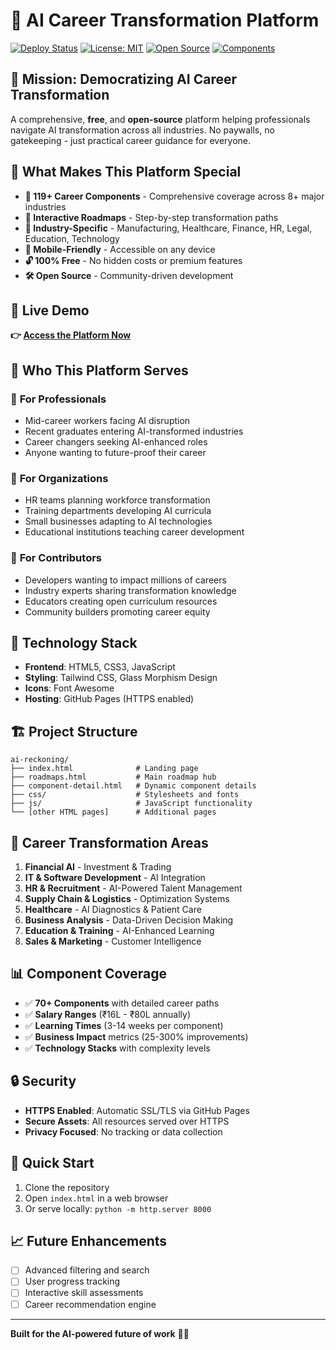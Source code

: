 # 🚀 AI Career Transformation Platform

[![Deploy Status](https://img.shields.io/badge/deploy-live-brightgreen)](https://ai-reckoning-private-jio7acppw-ysgill1958s-projects.vercel.app)
[![License: MIT](https://img.shields.io/badge/License-MIT-yellow.svg)](https://opensource.org/licenses/MIT)
[![Open Source](https://img.shields.io/badge/Open%20Source-%E2%9D%A4-red)](https://github.com/ysgill1958/ai-reckoning-private)
[![Components](https://img.shields.io/badge/Components-119+-blue)](https://ai-reckoning-private-jio7acppw-ysgill1958s-projects.vercel.app/roadmaps.html)

## 🎯 Mission: Democratizing AI Career Transformation

A comprehensive, **free**, and **open-source** platform helping professionals navigate AI transformation across all industries. No paywalls, no gatekeeping - just practical career guidance for everyone.

## 🌟 What Makes This Platform Special

- **🎨 119+ Career Components** - Comprehensive coverage across 8+ major industries
- **🔄 Interactive Roadmaps** - Step-by-step transformation paths  
- **💼 Industry-Specific** - Manufacturing, Healthcare, Finance, HR, Legal, Education, Technology
- **📱 Mobile-Friendly** - Accessible on any device
- **🔓 100% Free** - No hidden costs or premium features
- **🛠️ Open Source** - Community-driven development

## 🚀 **Live Demo**

**👉 [Access the Platform Now](https://ai-reckoning-private-jio7acppw-ysgill1958s-projects.vercel.app)**

## 🎯 Who This Platform Serves

### 👥 **For Professionals**
- Mid-career workers facing AI disruption
- Recent graduates entering AI-transformed industries  
- Career changers seeking AI-enhanced roles
- Anyone wanting to future-proof their career

### 🏢 **For Organizations**  
- HR teams planning workforce transformation
- Training departments developing AI curricula
- Small businesses adapting to AI technologies
- Educational institutions teaching career development

### 🤝 **For Contributors**
- Developers wanting to impact millions of careers
- Industry experts sharing transformation knowledge
- Educators creating open curriculum resources
- Community builders promoting career equity

## 🔧 Technology Stack

- **Frontend**: HTML5, CSS3, JavaScript
- **Styling**: Tailwind CSS, Glass Morphism Design
- **Icons**: Font Awesome
- **Hosting**: GitHub Pages (HTTPS enabled)

## 🏗️ Project Structure

```
ai-reckoning/
├── index.html              # Landing page
├── roadmaps.html           # Main roadmap hub
├── component-detail.html   # Dynamic component details
├── css/                    # Stylesheets and fonts
├── js/                     # JavaScript functionality
└── [other HTML pages]      # Additional pages
```

## 🌟 Career Transformation Areas

1. **Financial AI** - Investment & Trading
2. **IT & Software Development** - AI Integration
3. **HR & Recruitment** - AI-Powered Talent Management
4. **Supply Chain & Logistics** - Optimization Systems
5. **Healthcare** - AI Diagnostics & Patient Care
6. **Business Analysis** - Data-Driven Decision Making
7. **Education & Training** - AI-Enhanced Learning
8. **Sales & Marketing** - Customer Intelligence

## 📊 Component Coverage

- ✅ **70+ Components** with detailed career paths
- ✅ **Salary Ranges** (₹16L - ₹80L annually)
- ✅ **Learning Times** (3-14 weeks per component)
- ✅ **Business Impact** metrics (25-300% improvements)
- ✅ **Technology Stacks** with complexity levels

## 🔒 Security

- **HTTPS Enabled**: Automatic SSL/TLS via GitHub Pages
- **Secure Assets**: All resources served over HTTPS
- **Privacy Focused**: No tracking or data collection

## 🚀 Quick Start

1. Clone the repository
2. Open `index.html` in a web browser
3. Or serve locally: `python -m http.server 8000`

## 📈 Future Enhancements

- [ ] Advanced filtering and search
- [ ] User progress tracking
- [ ] Interactive skill assessments
- [ ] Career recommendation engine

---

**Built for the AI-powered future of work** 🤖✨
